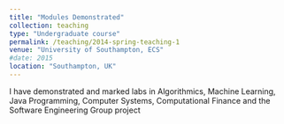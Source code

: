 ```yaml
---
title: "Modules Demonstrated"
collection: teaching
type: "Undergraduate course"
permalink: /teaching/2014-spring-teaching-1
venue: "University of Southampton, ECS"
#date: 2015
location: "Southampton, UK"
---
```


I have demonstrated and marked labs in Algorithmics, Machine Learning, Java Programming, Computer Systems, Computational Finance and the Software Engineering Group project